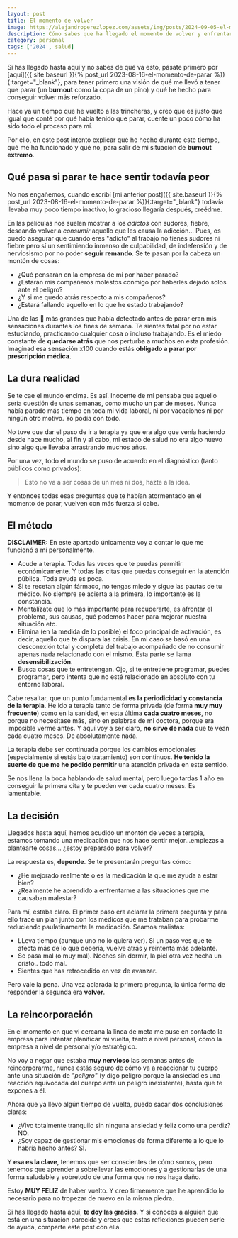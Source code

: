 ```yaml
---
layout: post
title: El momento de volver
image: https://alejandroperezlopez.com/assets/img/posts/2024-09-05-el-momento-de-volver/el-momento-de-volver-header.jpg
description: Cómo sabes que ha llegado el momento de volver y enfrentarte a tu burnout cara a cara
category: personal
tags: ['2024', salud]
---
```


Si has llegado hasta aquí y no sabes de qué va esto, pásate primero por [aquí]({{ site.baseurl }}{% post_url 2023-08-16-el-momento-de-parar %}){:target="_blank"}, para tener primero una visión de qué me llevó a tener que parar (un **burnout** como la copa de un pino) y qué he hecho para conseguir volver más reforzado.

Hace ya un tiempo que he vuelto a las trincheras, y creo que es justo que igual que conté por qué había tenido que parar, cuente un poco cómo ha sido todo el proceso para mí.

Por ello, en este post intento explicar qué he hecho durante este tiempo, qué me ha funcionado y qué no, para salir de mi situación de **burnout extremo**.

<!-- more -->

## Qué pasa si parar te hace sentir todavía peor

No nos engañemos, cuando escribí [mi anterior post]({{ site.baseurl }}{% post_url 2023-08-16-el-momento-de-parar %}){:target="_blank"} todavía llevaba muy poco tiempo inactivo, lo gracioso llegaría después, creédme.

En las películas nos suelen mostrar a los *adictos* con sudores, fiebre, deseando volver a *consumir* aquello que les causa la adicción... Pues, os puedo asegurar que cuando eres "adicto" al trabajo no tienes sudores ni fiebre pero sí un sentimiendo inmenso de culpabilidad, de indefensión y de nerviosismo por no poder **seguir remando**. Se te pasan por la cabeza un montón de cosas:

- ¿Qué pensarán en la empresa de mí por haber parado?
- ¿Estarán mis compañeros molestos conmigo por haberles dejado solos ante el peligro?
- ¿Y si me quedo atrás respecto a mis compañeros?
- ¿Estará fallando aquello en lo que he estado trabajando?

Una de las 🚩 más grandes que había detectado antes de parar eran mis sensaciones durantes los fines de semana. Te sientes fatal por no estar estudiando, practicando cualquier cosa o incluso trabajando. Es el miedo constante de **quedarse atrás** que nos perturba a muchos en esta profesión. Imaginad esa sensación x100 cuando estás **obligado a parar por prescripción médica**.


## La dura realidad

Se te cae el mundo encima. Es así. Inocente de mí pensaba que aquello sería cuestión de unas semanas, como mucho un par de meses. Nunca había parado más tiempo en toda mi vida laboral, ni por vacaciones ni por ningún otro motivo. Yo podía con todo.

No tuve que dar el paso de ir a terapia ya que era algo que venía haciendo desde hace mucho, al fin y al cabo, mi estado de salud no era algo nuevo sino algo que llevaba arrastrando muchos años. 

Por una vez, todo el mundo se puso de acuerdo en el diagnóstico (tanto públicos como privados):

> Esto no va a ser cosas de un mes ni dos, hazte a la idea.

Y entonces todas esas preguntas que te habían atormentado en el momento de parar, vuelven con más fuerza si cabe.

## El método

**DISCLAIMER:** En este apartado únicamente voy a contar lo que me funcionó a mí personalmente.

- Acude a terapia. Todas las veces que te puedas permitir económicamente. Y todas las citas que puedas conseguir en la atención pública. Toda ayuda es poca.
- Si te recetan algún fármaco, no tengas miedo y sigue las pautas de tu médico. No siempre se acierta a la primera, lo importante es la constancia.
- Mentalízate que lo más importante para recuperarte, es afrontar el problema, sus causas, qué podemos hacer para mejorar nuestra situación etc.
- Elimina (en la medida de lo posible) el foco principal de activación, es decir, aquello que te dispara las crisis. En mi caso se basó en una desconexión total y completa del trabajo acompañado de no consumir apenas nada relacionado con el mismo. Esta parte se llama **desensibilización**.
- Busca cosas que te entretengan. Ojo, si te entretiene programar, puedes programar, pero intenta que no esté relacionado en absoluto con tu entorno laboral.

Cabe resaltar, que un punto fundamental **es la periodicidad y constancia de la terapia**. He ido a terapia tanto de forma privada (de forma **muy muy frecuente**) como en la sanidad, en esta última **cada cuatro meses**, no porque no necesitase más, sino en palabras de mi doctora, porque era imposible verme antes. Y aquí voy a ser claro, **no sirve de nada** que te vean cada cuatro meses. De absolutamente nada.

La terapia debe ser continuada porque los cambios emocionales (especialmente si estás bajo tratamiento) son continuos. **He tenido la suerte de que me he podido permitir** una atención privada en este sentido.

Se nos llena la boca hablando de salud mental, pero luego tardas 1 año en conseguir la primera cita y te pueden ver cada cuatro meses. Es lamentable.

## La decisión

Llegados hasta aquí, hemos acudido un montón de veces a terapia, estamos tomando una medicación que nos hace sentir mejor...empiezas a plantearte cosas... ¿estoy preparado para volver?

La respuesta es, **depende**. Se te presentarán preguntas cómo:

- ¿He mejorado realmente o es la medicación la que me ayuda a estar bien?
- ¿Realmente he aprendido a enfrentarme a las situaciones que me causaban malestar?

Para mí, estaba claro. El primer paso era aclarar la primera pregunta y para ello tracé un plan junto con los médicos que me trataban para probarme reduciendo paulatinamente la medicación. Seamos realistas:

- LLeva tiempo (aunque uno no lo quiera ver). Si un paso ves que te afecta más de lo que debería, vuelve atrás y reintenta más adelante.
- Se pasa mal (o muy mal). Noches sin dormir, la piel otra vez hecha un cristo.. todo mal.
- Sientes que has retrocedido en vez de avanzar.

Pero vale la pena. Una vez aclarada la primera pregunta, la única forma de responder la segunda era **volver**.

## La reincorporación

En el momento en que vi cercana la línea de meta me puse en contacto la empresa para intentar planificar mi vuelta, tanto a nivel personal, como la empresa a nivel de personal y/o estratégico.

No voy a negar que estaba **muy nervioso** las semanas antes de reincorporarme, nunca estás seguro de cómo va a reaccionar tu cuerpo ante una situación de *"peligro"* (y digo peligro porque la ansiedad es una reacción equivocada del cuerpo ante un peligro inexistente), hasta que te expones a él.

Ahora que ya llevo algún tiempo de vuelta, puedo sacar dos conclusiones claras:

- ¿Vivo totalmente tranquilo sin ninguna ansiedad y feliz como una perdiz? NO.
- ¿Soy capaz de gestionar mis emociones de forma diferente a lo que lo habría hecho antes? SÍ.

Y **esa es la clave**, tenemos que ser conscientes de cómo somos, pero tenemos que aprender a sobrellevar las emociones y a gestionarlas de una forma saludable y sobretodo de una forma que no nos haga daño.

Estoy **MUY FELIZ** de haber vuelto. Y creo firmemente que he aprendido lo necesario para no tropezar de nuevo en la misma piedra.

Si has llegado hasta aquí, **te doy las gracias**. Y si conoces a alguien que está en una situación parecida y crees que estas reflexiones pueden serle de ayuda, comparte este post con ella.